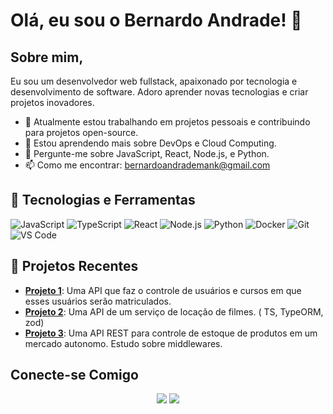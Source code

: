 # Olá, eu sou o Bernardo Andrade! 👋

## Sobre mim, 

Eu sou um desenvolvedor web fullstack, apaixonado por tecnologia e desenvolvimento de software. Adoro aprender novas tecnologias e criar projetos inovadores.

- 🔭 Atualmente estou trabalhando em projetos pessoais e contribuindo para projetos open-source.
- 🌱 Estou aprendendo mais sobre DevOps e Cloud Computing.
- 💬 Pergunte-me sobre JavaScript, React, Node.js, e Python.
- 📫 Como me encontrar: [bernardoandrademank@gmail.com](mailto:bernardoandrademank@gmail.com)

## 🚀 Tecnologias e Ferramentas

![JavaScript](https://img.shields.io/badge/-JavaScript-333333?style=flat&logo=javascript)
![TypeScript](https://img.shields.io/badge/-TypeScript-333333?style=flat&logo=typescript)
![React](https://img.shields.io/badge/-React-333333?style=flat&logo=react)
![Node.js](https://img.shields.io/badge/-Node.js-333333?style=flat&logo=node.js)
![Python](https://img.shields.io/badge/-Python-333333?style=flat&logo=python)
![Docker](https://img.shields.io/badge/-Docker-333333?style=flat&logo=docker)
![Git](https://img.shields.io/badge/-Git-333333?style=flat&logo=git)
![VS Code](https://img.shields.io/badge/-VS%20Code-333333?style=flat&logo=visual-studio-code)


## 📂 Projetos Recentes

- [**Projeto 1**](https://github.com/bernardoaml/users_and_courses): Uma API que faz o controle de usuários e cursos em que esses usuários serão matriculados.
- [**Projeto 2**](https://github.com/bernardoaml/locadoraDeFilmes_typeorm): Uma API de um serviço de locação de filmes. ( TS, TypeORM, zod)
- [**Projeto 3**](https://github.com/bernardoaml/mercado_autonomo): Uma API REST para controle de estoque de produtos em um mercado autonomo. Estudo sobre middlewares.

## Conecte-se Comigo

<p align="center">
  <a href="https://www.linkedin.com/in/bernardo-andrade-839877251/"><img src="https://img.shields.io/badge/-LinkedIn-0077B5?style=flat&logo=Linkedin&logoColor=white"/></a>
  <a href="https://www.instagram.com/bernardoandrade42/"><img src="https://img.shields.io/badge/-Instagram-E4405F?style=flat&logo=Instagram&logoColor=white"/></a>
</p>
